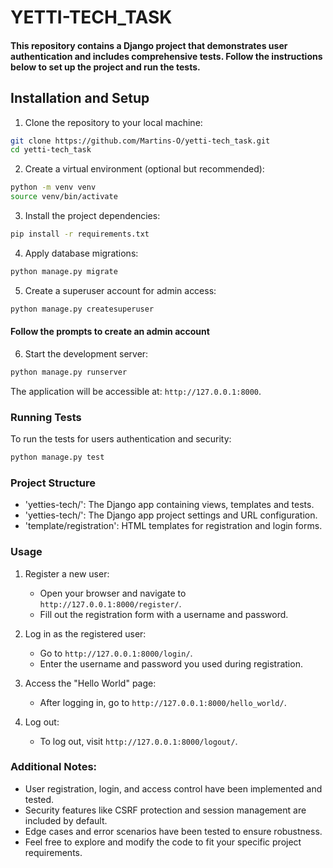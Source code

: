 # YETTI-TECH_TASK

#### This repository contains a Django project that demonstrates user authentication and includes comprehensive tests. Follow the instructions below to set up the project and run the tests.
## Installation and Setup
1. Clone the repository to your local machine:
```bash
git clone https://github.com/Martins-O/yetti-tech_task.git
cd yetti-tech_task
```
2. Create a virtual environment (optional but recommended):
```bash
python -m venv venv
source venv/bin/activate
```
3. Install the project dependencies:
```bash
pip install -r requirements.txt
```
4. Apply database migrations:
```bash
python manage.py migrate
```
5. Create a superuser account for admin access:
```bash
python manage.py createsuperuser
```
#### Follow the prompts to create an admin account
6. Start the development server:
```bash
python manage.py runserver
```
The application will be accessible at: ``http://127.0.0.1:8000``.

### Running Tests
To run the tests for users authentication and security:
```bash
python manage.py test
```
### Project Structure
- 'yetties-tech/': The Django app containing views, templates and tests.
- 'yetties-tech/': The Django app project settings and URL configuration.
- 'template/registration': HTML templates for registration and login forms.

### Usage
1. Register a new user:

   - Open your browser and navigate to ``http://127.0.0.1:8000/register/``.
   - Fill out the registration form with a username and password.

2. Log in as the registered user:

   - Go to ``http://127.0.0.1:8000/login/``.
   - Enter the username and password you used during registration.

3. Access the "Hello World" page:

   - After logging in, go to ``http://127.0.0.1:8000/hello_world/``.

4. Log out:

   - To log out, visit ``http://127.0.0.1:8000/logout/``.

### Additional Notes:
- User registration, login, and access control have been implemented and tested.
- Security features like CSRF protection and session management are included by default.
- Edge cases and error scenarios have been tested to ensure robustness.
- Feel free to explore and modify the code to fit your specific project requirements.